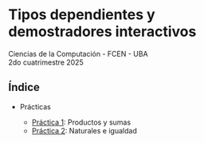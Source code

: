 # Tipos dependientes y demostradores interactivos

Ciencias de la Computación - FCEN - UBA\
2do cuatrimestre 2025

## Índice

- Prácticas

  - [Práctica 1](prácticas/p01): Productos y sumas
  - [Práctica 2](prácticas/p02): Naturales e igualdad
